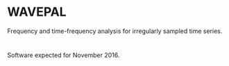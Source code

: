 # WAVEPAL
Frequency and time-frequency analysis for irregularly sampled time series.
# 
Software expected for November 2016. 
